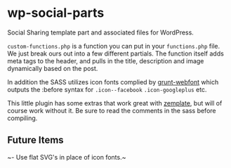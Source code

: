 wp-social-parts
===============

Social Sharing template part and associated files for WordPress.

```custom-functions.php``` is a function you can put in your ```functions.php``` file. We just break ours out into a few different partials. The function itself adds meta tags to the header, and pulls in the title, description and image dynamically based on the post.

In addition the SASS utilizes icon fonts complied by [grunt-webfont](https://github.com/sapegin/grunt-webfont) which outputs the :before syntax for ```.icon--facebook``` ```.icon-googleplus``` etc.

This little plugin has some extras that work great with [zemplate](https://github.com/zenman/zemplate), but will of course work without it. Be sure to read the comments in the sass before compiling.

Future Items
------------
~- Use flat SVG's in place of icon fonts.~